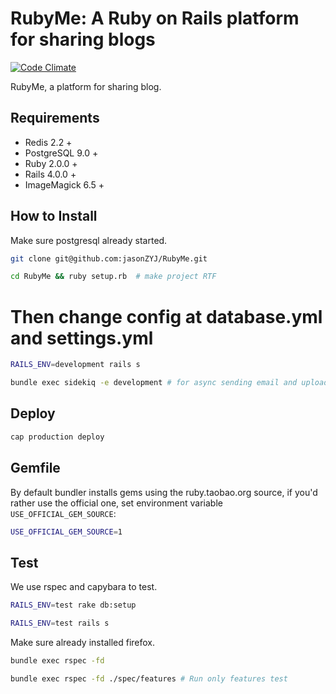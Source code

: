 RubyMe: A Ruby on Rails platform for sharing blogs
=======

[![Code Climate](https://codeclimate.com/github/J-Y/RubyMe/badges/gpa.svg)](https://codeclimate.com/github/J-Y/RubyMe)

RubyMe, a platform for sharing blog. 

## Requirements

* Redis 2.2 +
* PostgreSQL 9.0 +
* Ruby 2.0.0 +
* Rails 4.0.0 +
* ImageMagick 6.5 +

## How to Install

Make sure postgresql already started.
```bash
git clone git@github.com:jasonZYJ/RubyMe.git

cd RubyMe && ruby setup.rb  # make project RTF
```
# Then change config at database.yml and settings.yml
```bash
RAILS_ENV=development rails s

bundle exec sidekiq -e development # for async sending email and uploading
```

## Deploy

```bash
cap production deploy
```

## Gemfile

By default bundler installs gems using the ruby.taobao.org source,
if you'd rather use the official one, set environment variable `USE_OFFICIAL_GEM_SOURCE`:

```bash
USE_OFFICIAL_GEM_SOURCE=1
```

## Test

We use rspec and capybara to test.
```bash
RAILS_ENV=test rake db:setup

RAILS_ENV=test rails s
```

Make sure already installed firefox.
```bash
bundle exec rspec -fd

bundle exec rspec -fd ./spec/features # Run only features test
```



